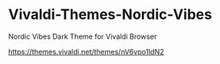 # Vivaldi-Themes-Nordic-Vibes

Nordic Vibes Dark Theme for Vivaldi Browser

https://themes.vivaldi.net/themes/nV6vpo1ldN2
